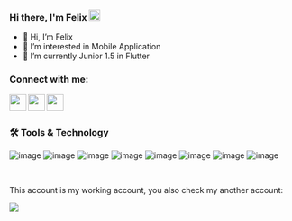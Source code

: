### Hi there, I'm Felix <img width = 20 src = "https://camo.githubusercontent.com/e8e7b06ecf583bc040eb60e44eb5b8e0ecc5421320a92929ce21522dbc34c891/68747470733a2f2f6d656469612e67697068792e636f6d2f6d656469612f6876524a434c467a6361737252346961377a2f67697068792e676966">


- 👋 Hi, I’m Felix
- 👀 I’m interested in Mobile Application
- 🌱 I’m currently Junior 1.5 in Flutter


### Connect with me:
[<img align="left" width="30" src="https://cdn-icons-png.flaticon.com/512/733/733547.png"/>][facebook]
[<img align="left" width="30" src="https://user-images.githubusercontent.com/95233836/158131697-6c871a5d-496a-4299-bfe3-0c6020948046.png"/>][linkedin]
[<img align="left" width="30" src="https://cdn-icons-png.flaticon.com/512/174/174855.png"/>][instagram]

</br>
</br>

### 🛠 Tools & Technology

![image](https://img.shields.io/badge/Flutter-02569B.svg?style=for-the-badge&logo=Flutter&logoColor=white)
![image](https://img.shields.io/badge/Dart-0175C2.svg?style=for-the-badge&logo=Dart&logoColor=white)
![image](https://img.shields.io/badge/Kotlin-7F52FF.svg?style=for-the-badge&logo=Kotlin&logoColor=white)
![image](https://img.shields.io/badge/Firebase-FFCA28.svg?style=for-the-badge&logo=Firebase&logoColor=black)
![image](https://img.shields.io/badge/Jira%20Software-0052CC.svg?style=for-the-badge&logo=Jira-Software&logoColor=white)
![image](https://img.shields.io/badge/Trello-0052CC.svg?style=for-the-badge&logo=Trello&logoColor=white)
![image](https://img.shields.io/badge/Adobe%20XD-FF61F6.svg?style=for-the-badge&logo=Adobe-XD&logoColor=white)
![image](https://img.shields.io/badge/Figma-F24E1E.svg?style=for-the-badge&logo=Figma&logoColor=white)


</br>

This account is my working account, you also check my another account:


[<img src="https://img.shields.io/badge/GitHub-181717.svg?style=for-the-badge&logo=GitHub&logoColor=white"/>][github]

</br>

<!---
felixdinh/felixdinh is a ✨ special ✨ repository because its `README.md` (this file) appears on your GitHub profile.
You can click the Preview link to take a look at your changes.
--->
[facebook]:https://www.facebook.com/felixdinhit/
[linkedin]:https://www.linkedin.com/in/dinh-loc-phuc/
[instagram]:https://www.instagram.com/x_xxlphuc/
[github]:https://www.github.com/sucanabo/
